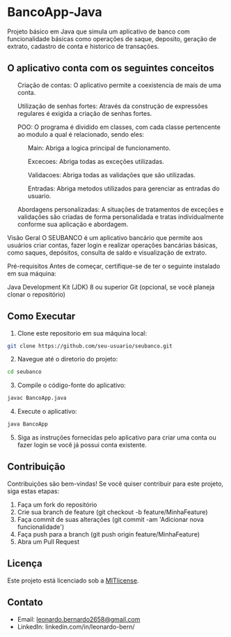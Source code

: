# BancoApp-Java
Projeto básico em Java que simula um aplicativo de banco com funcionalidade básicas como operações de saque, deposito, geração de extrato, cadastro de conta e historico de transações.

<h2> O aplicativo conta com os seguintes conceitos </h2>
<ul>Criação de contas: O aplicativo permite a coexistencia de mais de uma conta.</ul>
<ul>Utilização de senhas fortes: Através da construção de expressões regulares é exigida a criação de senhas fortes.</ul>
<ul>POO: O programa é dividido em classes, com cada classe pertencente ao modulo a qual é relacionado, sendo eles:
  <ul>Main: Abriga a logica principal de funcionamento.</ul>
  <ul>Excecoes: Abriga todas as exceções utilizadas.</ul>
  <ul>Validacoes: Abriga todas as validações que são utilizadas.</ul>
  <ul>Entradas: Abriga metodos utilizados para gerenciar as entradas do usuario.</ul>
</ul>
<ul>Abordagens personalizadas: A situações de tratamentos de exceções e validações são criadas de forma personalidada e tratas individualmente conforme sua aplicação e abordagem.</ul>

Visão Geral
O SEUBANCO é um aplicativo bancário que permite aos usuários criar contas, fazer login e realizar operações bancárias básicas, como saques, depósitos, consulta de saldo e visualização de extrato.

Pré-requisitos
Antes de começar, certifique-se de ter o seguinte instalado em sua máquina:

Java Development Kit (JDK) 8 ou superior
Git (opcional, se você planeja clonar o repositório)

## Como Executar

1. Clone este repositorio em sua máquina local:
  ```bash
git clone https://github.com/seu-usuario/seubanco.git
```
2. Navegue até o diretorio do projeto:
  ```bash
cd seubanco
```
3. Compile o código-fonte do aplicativo:
```bash
javac BancoApp.java
```
4. Execute o aplicativo:
```bash
java BancoApp
```
5. Siga as instruções fornecidas pelo aplicativo para criar uma conta ou fazer login se você já possui conta existente.

## Contribuição
Contribuições são bem-vindas! Se você quiser contribuir para este projeto, siga estas etapas:

1. Faça um fork do repositório
2. Crie sua branch de feature (git checkout -b feature/MinhaFeature)
3. Faça commit de suas alterações (git commit -am 'Adicionar nova funcionalidade')
4. Faça push para a branch (git push origin feature/MinhaFeature)
5. Abra um Pull Request

## Licença

Este projeto está licenciado sob a [MITlicense](https://github.com/git/git-scm.com/blob/main/MIT-LICENSE.txt).

## Contato

- Email: leonardo.bernardo2658@gmail.com
- LinkedIn: linkedin.com/in/leonardo-bern/
